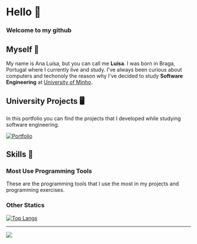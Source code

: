 # Hello 👋

### Welcome to my github

## Myself :hibiscus:

My name is Ana Luísa, but you can call me **Luísa**. I was born in Braga, Portugal where I currently live and study.
I've always been curious about computers and techonoly the reason why I've decided to study **Software Engineering** at [University of Minho](https://www.uminho.pt/PT). 

## University Projects 🖥️

In this portfolio you can find the projects that I developed while studying software engineering. 

[![Portfolio](https://img.shields.io/badge/Portfolio-%23000000.svg?style=flat&logo=Git&logoColor=#000000)](https://github.com/Analucar/UMinho) 

## Skills :star2: 

### Most Use Programming Tools
These are the programming tools that I use the most in my projects and programming exercises.


### Other Statics

[![Top Langs](https://github-readme-stats.vercel.app/api/top-langs?username=Analucar&theme=vue-dark)](https://github.com/anuraghazra/github-readme-stats)

***
![](https://komarev.com/ghpvc/?username=Analucar)
